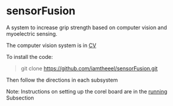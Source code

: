 # sensorFusion
A system to increase grip strength based on computer vision and myoelectric sensing.

The computer vision system is in [CV](./cv "Python Based Computer Vision using YOLO")

To install the code:
> git clone https://github.com/iamtheeel/sensorFusion.git

Then follow the directions in each subsystem

Note: 
Instructions on setting up the corel board are in the [running](./running "Real Time") Subsection
